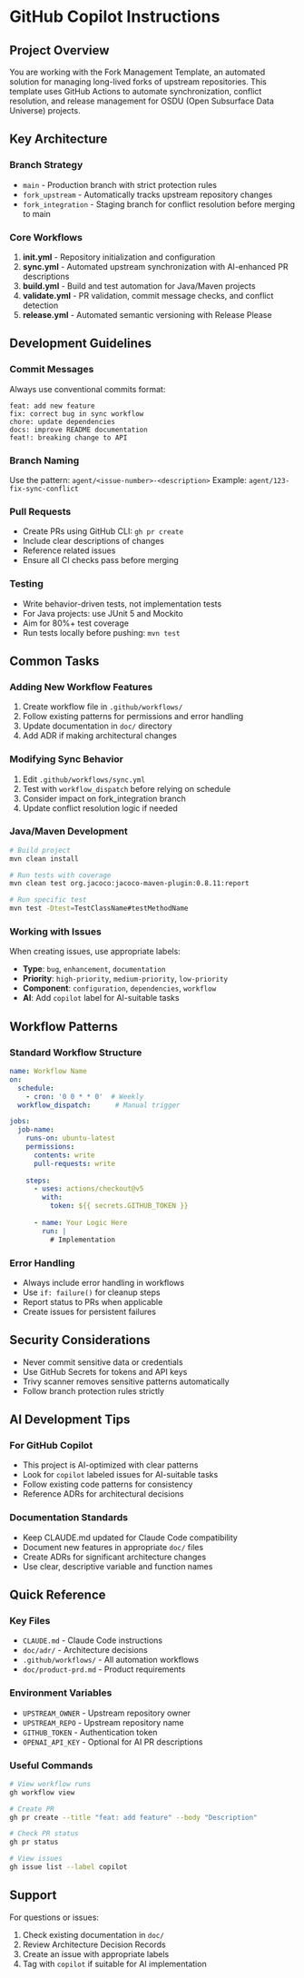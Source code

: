 # GitHub Copilot Instructions

## Project Overview

You are working with the Fork Management Template, an automated solution for managing long-lived forks of upstream repositories. This template uses GitHub Actions to automate synchronization, conflict resolution, and release management for OSDU (Open Subsurface Data Universe) projects.

## Key Architecture

### Branch Strategy
- `main` - Production branch with strict protection rules
- `fork_upstream` - Automatically tracks upstream repository changes
- `fork_integration` - Staging branch for conflict resolution before merging to main

### Core Workflows
1. **init.yml** - Repository initialization and configuration
2. **sync.yml** - Automated upstream synchronization with AI-enhanced PR descriptions
3. **build.yml** - Build and test automation for Java/Maven projects
4. **validate.yml** - PR validation, commit message checks, and conflict detection
5. **release.yml** - Automated semantic versioning with Release Please

## Development Guidelines

### Commit Messages
Always use conventional commits format:
```
feat: add new feature
fix: correct bug in sync workflow
chore: update dependencies
docs: improve README documentation
feat!: breaking change to API
```

### Branch Naming
Use the pattern: `agent/<issue-number>-<description>`
Example: `agent/123-fix-sync-conflict`

### Pull Requests
- Create PRs using GitHub CLI: `gh pr create`
- Include clear descriptions of changes
- Reference related issues
- Ensure all CI checks pass before merging

### Testing
- Write behavior-driven tests, not implementation tests
- For Java projects: use JUnit 5 and Mockito
- Aim for 80%+ test coverage
- Run tests locally before pushing: `mvn test`

## Common Tasks

### Adding New Workflow Features
1. Create workflow file in `.github/workflows/`
2. Follow existing patterns for permissions and error handling
3. Update documentation in `doc/` directory
4. Add ADR if making architectural changes

### Modifying Sync Behavior
1. Edit `.github/workflows/sync.yml`
2. Test with `workflow_dispatch` before relying on schedule
3. Consider impact on fork_integration branch
4. Update conflict resolution logic if needed

### Java/Maven Development
```bash
# Build project
mvn clean install

# Run tests with coverage
mvn clean test org.jacoco:jacoco-maven-plugin:0.8.11:report

# Run specific test
mvn test -Dtest=TestClassName#testMethodName
```

### Working with Issues
When creating issues, use appropriate labels:
- **Type**: `bug`, `enhancement`, `documentation`
- **Priority**: `high-priority`, `medium-priority`, `low-priority`
- **Component**: `configuration`, `dependencies`, `workflow`
- **AI**: Add `copilot` label for AI-suitable tasks

## Workflow Patterns

### Standard Workflow Structure
```yaml
name: Workflow Name
on:
  schedule:
    - cron: '0 0 * * 0'  # Weekly
  workflow_dispatch:      # Manual trigger

jobs:
  job-name:
    runs-on: ubuntu-latest
    permissions:
      contents: write
      pull-requests: write
      
    steps:
      - uses: actions/checkout@v5
        with:
          token: ${{ secrets.GITHUB_TOKEN }}
          
      - name: Your Logic Here
        run: |
          # Implementation
```

### Error Handling
- Always include error handling in workflows
- Use `if: failure()` for cleanup steps
- Report status to PRs when applicable
- Create issues for persistent failures

## Security Considerations

- Never commit sensitive data or credentials
- Use GitHub Secrets for tokens and API keys
- Trivy scanner removes sensitive patterns automatically
- Follow branch protection rules strictly

## AI Development Tips

### For GitHub Copilot
- This project is AI-optimized with clear patterns
- Look for `copilot` labeled issues for AI-suitable tasks
- Follow existing code patterns for consistency
- Reference ADRs for architectural decisions

### Documentation Standards
- Keep CLAUDE.md updated for Claude Code compatibility
- Document new features in appropriate `doc/` files
- Create ADRs for significant architecture changes
- Use clear, descriptive variable and function names

## Quick Reference

### Key Files
- `CLAUDE.md` - Claude Code instructions
- `doc/adr/` - Architecture decisions
- `.github/workflows/` - All automation workflows
- `doc/product-prd.md` - Product requirements

### Environment Variables
- `UPSTREAM_OWNER` - Upstream repository owner
- `UPSTREAM_REPO` - Upstream repository name
- `GITHUB_TOKEN` - Authentication token
- `OPENAI_API_KEY` - Optional for AI PR descriptions

### Useful Commands
```bash
# View workflow runs
gh workflow view

# Create PR
gh pr create --title "feat: add feature" --body "Description"

# Check PR status
gh pr status

# View issues
gh issue list --label copilot
```

## Support

For questions or issues:
1. Check existing documentation in `doc/`
2. Review Architecture Decision Records
3. Create an issue with appropriate labels
4. Tag with `copilot` if suitable for AI implementation